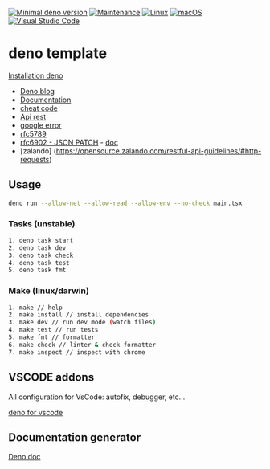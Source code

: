 [![Minimal deno version](https://img.shields.io/static/v1?label=deno&message=%3E=1.25.1.0&color)](https://deno.land/manual@v1.23.4/getting_started)
[![Maintenance](https://img.shields.io/badge/Maintained%3F-yes-green.svg)](https://GitHub.com/stephen-shopopop/deno-template/graphs/commit-activity)
[![Linux](https://svgshare.com/i/Zhy.svg)](https://svgshare.com/i/Zhy.svg)
[![macOS](https://svgshare.com/i/ZjP.svg)](https://svgshare.com/i/ZjP.svg)
[![Visual Studio Code](https://img.shields.io/badge/--007ACC?logo=visual%20studio%20code&logoColor=ffffff)](https://code.visualstudio.com/)

# deno template

[Installation deno](https://deno.land/#installation)

- [Deno blog](https://github.com/denoland/deno_blog)
- [Documentation](https://doc.deno.land/https://raw.githubusercontent.com/stephen-shopopop/deno-template/main/mod.ts)
- [cheat code](https://oscarotero.com/deno/?utm_source=denonews&utm_medium=email)
- [Api rest](https://guide-api-rest.marmicode.fr/api-rest)
- [google error](https://download.huihoo.com/google/gdgdevkit/DVD1/developers.google.com/storage/docs/json_api/v1/status-codes.html)
- [rfc5789](https://datatracker.ietf.org/doc/html/rfc5789)
- [rfc6902 - JSON PATCH](https://datatracker.ietf.org/doc/html/rfc6902) - [doc](https://williamdurand.fr/2014/02/14/please-dont-patch-like-that/)
- [zalando] (https://opensource.zalando.com/restful-api-guidelines/#http-requests)

## Usage

```bash
deno run --allow-net --allow-read --allow-env --no-check main.tsx
```

### Tasks (unstable)

```bash
1. deno task start
2. deno task dev
3. deno task check
4. deno task test
5. deno task fmt
```

### Make (linux/darwin)

```bash
1. make // help
2. make install // install dependencies
3. make dev // run dev mode (watch files)
4. make test // run tests
5. make fmt // formatter
6. make check // linter & check formatter
7. make inspect // inspect with chrome
```

## VSCODE addons

All configuration for VsCode: autofix, debugger, etc...

[deno for vscode](https://marketplace.visualstudio.com/items?itemName=denoland.vscode-deno)

## Documentation generator

[Deno doc](https://doc.deno.land)
